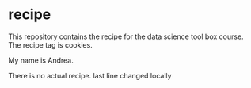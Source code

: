 # recipe
This repository contains the recipe for the data science tool box course. The recipe tag is cookies.

My name is Andrea.

There is no actual recipe.
last line changed locally